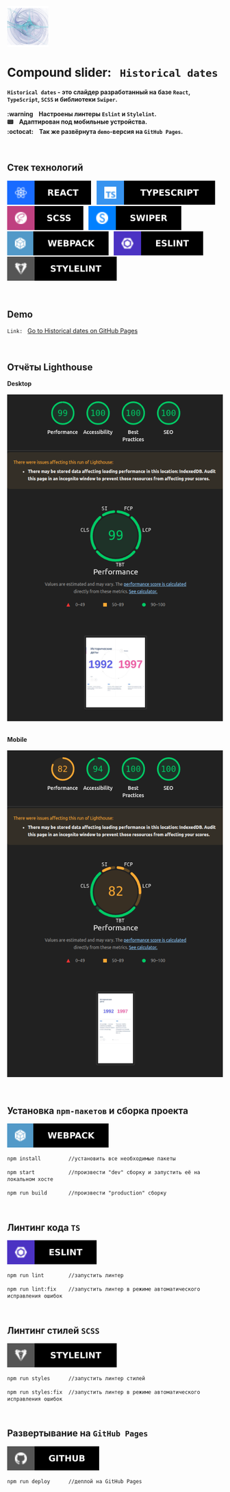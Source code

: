 <br>

![App logo](docs/logo.png)

# Сompound slider:&nbsp;&nbsp;&nbsp;`Historical dates`<br>

#### `Historical dates` - это слайдер разработанный на базе `React`, `TypeScript`, `SCSS` и библиотеки `Swiper`.<br><br>:warning&nbsp;&nbsp;&nbsp;&nbsp;Настроены линтеры `Eslint` и `Stylelint`.<br>:pager:&nbsp;&nbsp;&nbsp;&nbsp;Адаптирован под мобильные устройства.<br>:octocat:&nbsp;&nbsp;&nbsp;&nbsp;Так же развёрнута `demo`-версия на `GitHub Pages`.<br><br><br>

## Стек технологий

![Static Badge](docs/badges/React.svg)&nbsp;&nbsp;&nbsp;![Static Badge](docs/badges/TypeScript.svg)&nbsp;&nbsp;&nbsp;![Static Badge](docs/badges/SCSS.svg)&nbsp;&nbsp;&nbsp;![Static Badge](docs/badges/Swiper.svg)&nbsp;&nbsp;&nbsp;![Static Badge](docs/badges/Webpack.svg)&nbsp;&nbsp;&nbsp;![Static Badge](docs/badges/Eslint.svg)&nbsp;&nbsp;&nbsp;![Static Badge](docs/badges/Stylelint.svg)
<br><br><br>

## Demo

`Link:`&nbsp;&nbsp;&nbsp;<a target="_blank" rel="noopener noreferrer" href="https://abubjazov.github.io/Historical_Dates/">Go to Historical dates on GitHub Pages</a><br><br><br>

## Отчёты Lighthouse

**Desktop**<br><br>
![LIGHTHOUSE_REPORT](docs/lighthouse_desktop.png)<br><br>

**Mobile**<br><br>
![LIGHTHOUSE_REPORT](docs/lighthouse_mobile.png)<br><br><br>

## Установка `npm-пакетов` и сборка проекта

![Static Badge](docs/badges/Webpack.svg)

```
npm install         //установить все необходимые пакеты

npm start           //произвести "dev" сборку и запустить её на локальном хосте

npm run build       //произвести "production" сборку
```

<br>

## Линтинг кода `TS`

![Static Badge](docs/badges/Eslint.svg)

```
npm run lint        //запустить линтер

npm run lint:fix    //запустить линтер в режиме автоматического исправления ошибок
```

<br>

## Линтинг стилей `SCSS`

![Static Badge](docs/badges/Stylelint.svg)

```
npm run styles      //запустить линтер стилей

npm run styles:fix  //запустить линтер в режиме автоматического исправления ошибок
```

<br>

## Развертывание на `GitHub Pages`

![Static Badge](docs/badges/GitHub.svg)

```
npm run deploy      //деплой на GitHub Pages
```
